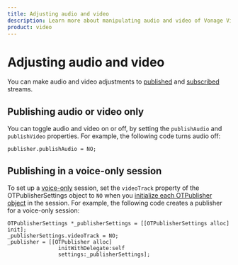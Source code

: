 ```yaml
---
title: Adjusting audio and video
description: Learn more about manipulating audio and video of Vonage Video API streams for your iOS application. Publish only video or audio, adjust the frame rate, and more. 
product: video
---
```


# Adjusting audio and video

You can make audio and video adjustments to [published](/video/tutorials/publish-streams/introduction/objective_c) and [subscribed](/video/tutorials/subscribe-streams/introduction/objective_c) streams.

## Publishing audio or video only

You can toggle audio and video on or off, by setting the `publishAudio` and `publishVideo` properties. For example, the following code turns audio off:

```objective_c
publisher.publishAudio = NO;
```

## Publishing in a voice-only session

To set up a [voice-only](/video/guides/voice-only) session, set the `videoTrack` property of the OTPublisherSettings object to `NO` when you [initialize each OTPublisher object](/video/tutorials/publish-streams/introduction/objective_c) in the session. For example, the following code creates a publisher for a voice-only session:

```objective_c
OTPublisherSettings *_publisherSettings = [[OTPublisherSettings alloc] init];
_publisherSettings.videoTrack = NO;
_publisher = [[OTPublisher alloc]
                initWithDelegate:self
                settings:_publisherSettings];
```

